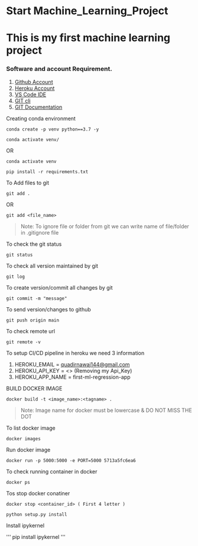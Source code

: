# Start Machine_Learning_Project
# This is my first machine learning project

### Software and account Requirement.

1. [Github Account](https://github.com)
2. [Heroku Account](https://dashboard.heroku.com/login)
3. [VS Code IDE](https://code.visualstudio.com/download)
4. [GIT cli](https://git-scm.com/downloads)
5. [GIT Documentation](https://git-scm.com/docs/gittutorial)

Creating conda environment
```
conda create -p venv python==3.7 -y
```

```
conda activate venv/
```
OR
```
conda activate venv
```

```
pip install -r requirements.txt
```


To Add files to git
```
git add .
```

OR

```
git add <file_name>
```

> Note: To ignore file or folder from git we can write name of file/folder in .gitignore file


To check the git status
```
git status
```

To check all version maintained by git
```
git log
```

To create version/commit all changes by git
```
git commit -m "message"
```

To send version/changes to github
```
git push origin main
```

To check remote url
```
git remote -v
```

To setup CI/CD pipeline in heroku we need 3 information
1. HEROKU_EMAIL = quadirnawaj144@gmail.com
2. HEROKU_API_KEY = <> (Removing my Api_Key)
3. HEROKU_APP_NAME = first-ml-regression-app


BUILD DOCKER IMAGE
```
docker build -t <image_name>:<tagname> .
```
> Note: Image name for docker must be lowercase & DO NOT MISS THE DOT


To list docker image
```
docker images
```

Run docker image
```
docker run -p 5000:5000 -e PORT=5000 5713a5fc6ea6
```

To check running container in docker
```
docker ps
```

Tos stop docker conatiner
```
docker stop <container_id> ( First 4 letter )
```


```
python setup.py install
```

Install ipykernel

'''
pip install ipykernel
'''